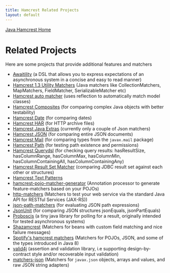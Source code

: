 ```yaml
---
title: Hamcrest Related Projects
layout: default
---
```

[Java Hamcrest Home](index)

# Related Projects

Here are some projects that provide additional features and matchers

* [Awaitility](https://github.com/jayway/awaitility) (a DSL that allows you to express expectations of an asynchronous system in a concise and easy to read manner)
* [Hamcrest 1.3 Utility Matchers](https://github.com/NitorCreations/matchers) (Java matchers like CollectionMatchers, MapMatchers, FieldMatcher, SerializableMatcher etc)
* [Hamcrest auto matcher](https://github.com/itsallcode/hamcrest-auto-matcher) (uses reflection to automatically match model classes)
* [Hamcrest Composites](https://github.com/Cornutum/hamcrest-composites) (for comparing complex Java objects with better testability)
* [Hamcrest Date](https://github.com/modularit/hamcrest-date) (for comparing dates)
* [Hamcrest HAR](https://github.com/roydekleijn/har-assert) (for HTTP archive files)
* [Hamcrest Java Extras](https://github.com/sf105/hamcrest-java-extras) (currently only a couple of Json matchers)
* [Hamcrest JSON](https://github.com/hertzsprung/hamcrest-json) (for comparing entire JSON documents)
* [Hamcrest Mail](https://github.com/devopsix/hamcrest-mail) (for comparing types from the `javax.mail` package)
* [Hamcrest Path](https://github.com/seinesoftware/hamcrest-path) (for testing path existence and permissions) 
* [Hamcrest Querydsl](https://github.com/beloglazov/hamcrest-querydsl) (for checking query results: hasResultSize, hasColumnRange, hasColumnMax, hasColumnMin, hasColumnContainingAll, hasColumnContainingAny)
* [Hamcrest Result Set Matcher](https://github.com/exasol/hamcrest-resultset-matcher) (comparing JDBC result set against each other or structures)
* [Hamcrest Text Patterns](http://code.google.com/p/hamcrest-text-patterns/)
* [hamcrest-pojo-matcher-generator](https://github.com/yandex-qatools/hamcrest-pojo-matcher-generator) (Annotation processor to generate feature-matchers based on your POJOs)
* [http-matchers](https://github.com/valid4j/http-matchers) (Matchers to test your web service via the standard Java API for RESTful Services (JAX-RS))
* [json-path-matchers](https://github.com/jayway/JsonPath/tree/master/json-path-assert) (for evaluating JSON path expressions)
* [JsonUnit](https://github.com/lukas-krecan/JsonUnit) (for comparing JSON structures jsonEquals, jsonPartEquals)
* [Proboscis](https://github.com/sf105/proboscis) (a tiny java library for polling for a result, originally intended for tested asynchronous systems)
* [Shazamcrest](https://github.com/shazam/shazamcrest) (Matchers for beans with custom field matching and nice failure messages)
* [Spotify's hamcrest matchers](https://github.com/spotify/java-hamcrest) (Matchers for POJOs, JSON, and some of the types introduced in Java 8)
* [valid4j](https://github.com/valid4j/valid4j) (assertion and validation library, i.e supporting design-by-contract style and/or recoverable input validation)
* [matchers-json](https://github.com/g4s8/matchers-json) (Matchers for `javax.json` objects, arrays and values, and raw JSON string adapters)

